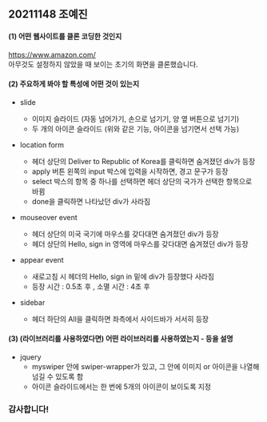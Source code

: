 ## 20211148 조예진

 #### (1) 어떤 웹사이트를 클론 코딩한 것인지   
 https://www.amazon.com/    
 아무것도 설정하지 않았을 때 보이는 초기의 화면을 클론했습니다.
 
 ####  (2) 주요하게 봐야 할 특성에 어떤 것이 있는지   
 * slide
   * 이미지 슬라이드 (자동 넘어가기, 손으로 넘기기, 양 옆 버튼으로 넘기기)
   * 두 개의 아이콘 슬라이드 (위와 같은 기능, 아이콘을 넘기면서 선택 가능)   
 
 * location form
   * 헤더 상단의 Deliver to Republic of Korea를 클릭하면 숨겨졌던 div가 등장
   * apply 버튼 왼쪽의 input 박스에 입력을 시작하면, 경고 문구가 등장
   * select 박스의 항목 중 하나를 선택하면 헤더 상단의 국가가 선택한 항목으로 바뀜
   * done을 클릭하면 나타났던 div가 사라짐   
   
 * mouseover event
   * 헤더 상단의 미국 국기에 마우스를 갖다대면 숨겨졌던 div가 등장
   * 헤더 상단의 Hello, sign in 영역에 마우스를 갖다대면 숨겨졌던 div가 등장   
   
 * appear event
   * 새로고침 시 헤더의 Hello, sign in 밑에 div가 등장했다 사라짐
   * 등장 시간 : 0.5초 후 , 소멸 시간 : 4초 후
   
 * sidebar
   * 헤더 하단의 All을 클릭하면 좌측에서 사이드바가 서서히 등장   
 
 ####  (3) (라이브러리를 사용하였다면) 어떤 라이브러리를 사용하였는지 - 등을 설명
 * jquery
   * myswiper 안에 swiper-wrapper가 있고, 그 안에 이미지 or 아이콘을 나열해 넘길 수 있도록 함
   * 아이콘 슬라이드에서는 한 번에 5개의 아이콘이 보이도록 지정
   
 ### 감사합니다!
